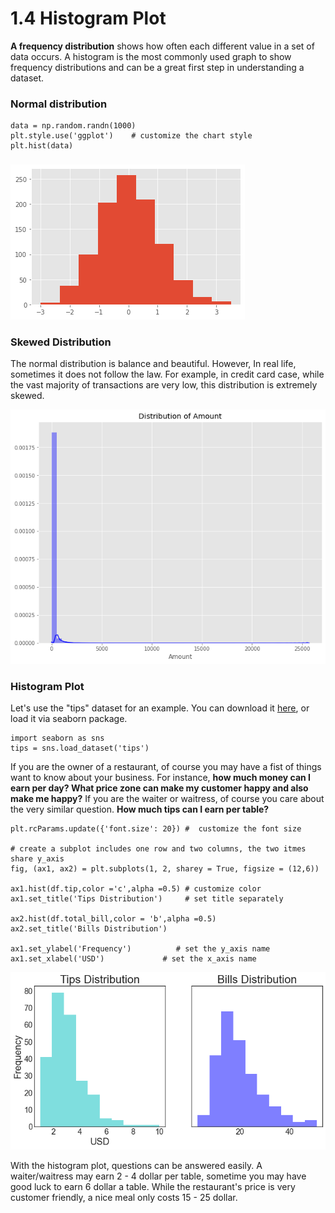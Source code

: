 # 1.4 Histogram Plot

**A frequency distribution** shows how often each different value in a set of data occurs. A histogram is the most commonly used graph to show frequency distributions and  can be a great first step in understanding a dataset.

### Normal distribution

```text
data = np.random.randn(1000)
plt.style.use('ggplot')    # customize the chart style
plt.hist(data)
```

### 

![Figure 1.4.1 Normal Distribution](../../.gitbook/assets/simple-hist-plot.png)

### Skewed Distribution

The normal distribution is balance and beautiful. However, In real life, sometimes it does not follow the  law. For example,  in credit card case,  while the vast majority of transactions are very low, this distribution is extremely skewed.

![Figure 1.4.2 Skewed  Distribution](../../.gitbook/assets/1_q2qcwhv1n3kklotfc8kgzg.png)

### Histogram Plot

Let's  use the "tips" dataset  for an example. You can download it [here](https://github.com/mwaskom/seaborn-data/blob/master/tips.csv), or load it via seaborn package. 

```text
import seaborn as sns
tips = sns.load_dataset('tips')
```

If you are the owner of a restaurant, of course you may have a fist of things want to know about your business. For instance,  **how much money can I earn per day?  What price zone  can make my customer happy and also make me happy?** If  you are the waiter  or waitress, of course you care about the very similar question. **How much  tips can I earn per  table?**

```text
plt.rcParams.update({'font.size': 20}) #  customize the font size

# create a subplot includes one row and two columns, the two itmes share y_axis
fig, (ax1, ax2) = plt.subplots(1, 2, sharey = True, figsize = (12,6))

ax1.hist(df.tip,color ='c',alpha =0.5) # customize color
ax1.set_title('Tips Distribution')     # set title separately

ax2.hist(df.total_bill,color = 'b',alpha =0.5)
ax2.set_title('Bills Distribution')

ax1.set_ylabel('Frequency')          # set the y_axis name
ax1.set_xlabel('USD')             # set the x_axis name

```

![Figure 1.4.3 Tips and Bills Distribution](../../.gitbook/assets/download%20%283%29.png)

With the histogram plot, questions can be answered easily. A waiter/waitress may earn 2 - 4 dollar per table, sometime you may have good luck to earn 6 dollar a table. While the restaurant's price is very customer friendly, a nice meal only costs 15 - 25 dollar.

